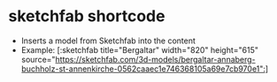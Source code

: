 # sketchfab shortcode
* Inserts a model from Sketchfab into the content
* Example: [:sketchfab title="Bergaltar" width="820" height="615" source="https://sketchfab.com/3d-models/bergaltar-annaberg-buchholz-st-annenkirche-0562caaec1e746368105a69e7cb970e1":]
